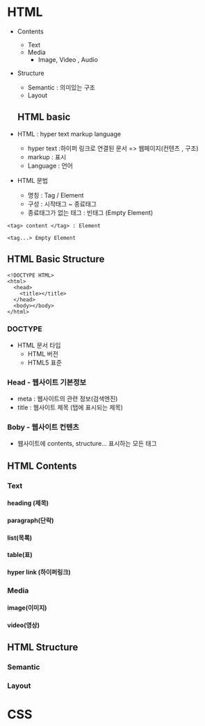 # HTML

- Contents
  - Text
  - Media
    - Image, Video , Audio

- Structure
  - Semantic : 의미있는 구조
  - Layout 

  ## HTML basic

- HTML : hyper text markup language
  - hyper text :하이퍼 링크로 연결된 문서 => 웹페이지(컨텐츠 , 구조)
  - markup : 표시
  - Language : 언어  

- HTML 문법
  - 명칭 : Tag / Element
  - 구성 : 시작태그 ~ 종료태그
  - 종료태그가 없는 태그 : 빈태그 (Empty Element)

```
<tag> content </tag> : Element

<tag...> Empty Element

```



## HTML Basic Structure

```
<!DOCTYPE HTML>
<html>
  <head>
    <title></title>
  </head>
  <body></body>
</html>
```
### DOCTYPE 
- HTML 문서 타입
  - HTML 버전
  - HTML5 표준

### Head - 웹사이트 기본정보
- meta : 웹사이트의 관련 정보(검색엔진)
- title : 웹사이트 제목 (탭에 표시되는 제목)


### Boby - 웹사이트 컨텐츠
- 웹사이트에 contents, structure... 표시하는 모든 태그

## HTML Contents

### Text

#### heading (제목) 

#### paragraph(단락)

#### list(목록)

#### table(표)

#### hyper link (하이퍼링크)


### Media 
#### image(이미지)
#### video(영상)
## HTML Structure
### Semantic
### Layout
# CSS